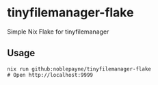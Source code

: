 # tinyfilemanager-flake
Simple Nix Flake for tinyfilemanager

## Usage
```
nix run github:noblepayne/tinyfilemanager-flake
# Open http://localhost:9999
```
